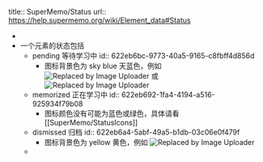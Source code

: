 title:: SuperMemo/Status
url:: https://help.supermemo.org/wiki/Element_data#Status

-
- 一个元素的状态包括
	- pending 等待学习中
	  id:: 622eb6bc-9773-40a5-9165-c8fbff4d856d
		- 图标背景色为 sky blue 天蓝色，例如 ![Replaced by Image Uploader](https://vip2.loli.io/2022/08/08/zStLqEMYsRDXNV2.png) 或 ![Replaced by Image Uploader](https://vip2.loli.io/2022/08/08/xvO9wJMtQWgINBp.png)
	- memorized 正在学习中
	  id:: 622eb692-1fa4-4194-a516-925934f79b08
		- 图标颜色没有可能为蓝色或绿色，具体请看 [[SuperMemo/StatusIcons]]
	- dismissed 归档
	  id:: 622eb6a4-5abf-49a5-b1db-03c06e0f479f
		- 图标背景色为 yellow 黄色，例如 ![Replaced by Image Uploader](https://vip2.loli.io/2022/08/08/3RiunCWKMmtDxQj.png)
	-